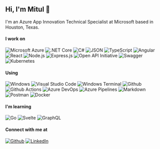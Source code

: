 ## Hi, I'm Mitul 👋

I'm an Azure App Innovation Technical Specialist at Microsoft based in Houston, Texas.

#### I work on
![Microsoft Azure](https://img.shields.io/badge/-Microsoft%20Azure-0089D6?style=flat-square&logo=Microsoft+Azure&logoColor=white)
![.NET Core](https://img.shields.io/badge/.NET%20Core-512BD4?style=flat-square&logo=dotnet&logoColor=white)
![C#](https://img.shields.io/badge/C%23-239120?style=flat-square&logo=c-sharp&logoColor=white)
![JSON](https://img.shields.io/badge/JSON-000000?style=flat-square&logo=json&logoColor=white)
![TypeScript](https://img.shields.io/badge/TypeScript-3178C6?style=flat-square&logo=typescript&logoColor=white)
![Angular](https://img.shields.io/badge/Angular-DD0031?style=flat-square&logo=angular&logoColor=white)
![React](https://img.shields.io/badge/React-61DAFB?style=flat-square&logo=react&logoColor=white)
![Node.js](https://img.shields.io/badge/Node.js-43853D?style=flat-square&logo=node.js&logoColor=white)
![Express.js](https://img.shields.io/badge/Express.js-404D59?style=flat-square&logo=express&logoColor=white)
![Open API Initiative](https://img.shields.io/badge/Open%20API%20Initiative-6BA539?style=flat-square&logo=openapiinitiative&logoColor=white)
![Swagger](https://img.shields.io/badge/Swagger-85EA2D?style=flat-square&logo=swagger&logoColor=white)
![Kubernetes](https://img.shields.io/badge/Kubernetes-326CE5?style=flat-square&logo=kubernetes&logoColor=white)

#### Using
![Windows](https://img.shields.io/badge/-Windows-0078D6?style=flat-square&logo=Windows&logoColor=white)
![Visual Studio Code](https://img.shields.io/badge/-Visual%20Studio%20Code-23A9F2?style=flat-square&logo=Visual%20Studio%20Code&logoColor=white)
![Windows Terminal](https://img.shields.io/badge/Windows%20Terminal-4D4D4D?flat-square&logo=Windows-Terminal&logoColor=white)
![Github](https://img.shields.io/badge/-Github-181717?style=flat-square&logo=Github&logoColor=white)
![Github Actions](https://img.shields.io/badge/Github%20Actions-2088FF?style=flat-square&logo=githubactions&logoColor=white)
![Azure DevOps](https://img.shields.io/badge/Azure%20DevOps-0078D7?flat-square&logo=Azure-DevOps&logoColor=white)
![Azure Pipelines](https://img.shields.io/badge/Azure%20Pipelines-2560E0?flat-square&logo=Azure-Pipelines&logoColor=white)
![Markdown](https://img.shields.io/badge/Markdown-000000?style=flat-square&logo=markdown&logoColor=white)
![Postman](https://img.shields.io/badge/Postman-FF6C37?style=flat-square&logo=postman&logoColor=white)
![Docker](https://img.shields.io/badge/Docker-2496ED?style=flat-square&logo=docker&logoColor=white)

#### I'm learning
![Go](https://img.shields.io/badge/-Go-00ADD8?style=flat-square&logo=go&logoColor=white)
![Svelte](https://img.shields.io/badge/-Svelte-FF3E00?style=flat-square&logo=svelte&logoColor=white)
![GraphQL](https://img.shields.io/badge/-GraphQL-E10098?style=flat-square&logo=graphql&logoColor=white)

#### Connect with me at
[![Github](https://img.shields.io/badge/-Github-181717?style=flat-square&logo=Github&logoColor=white)](https://github.com/mitulashah)
[![LinkedIn](https://img.shields.io/badge/-LinkedIn-0077B5?style=flat-square&logo=linkedin&logoColor=white)](https://www.linkedin.com/in/mitulashah/)
